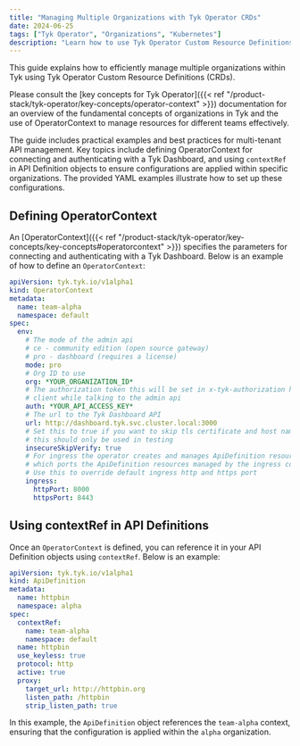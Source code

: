 ```yaml
---
title: "Managing Multiple Organizations with Tyk Operator CRDs"
date: 2024-06-25
tags: ["Tyk Operator", "Organizations", "Kubernetes"]
description: "Learn how to use Tyk Operator Custom Resource Definitions (CRDs) to manage multiple organizations within Tyk. This guide explains how to leverage OperatorContext to efficiently manage resources for different teams. Examples and best practices are included for effective multi-tenant API management."
---
```


This guide explains how to efficiently manage multiple organizations within Tyk using Tyk Operator Custom Resource Definitions (CRDs).

Please consult the [key concepts for Tyk Operator]({{< ref "/product-stack/tyk-operator/key-concepts/operator-context" >}}) documentation for an overview of the fundamental concepts of organizations in Tyk and the use of OperatorContext to manage resources for different teams effectively.

The guide includes practical examples and best practices for multi-tenant API management. Key topics include defining OperatorContext for connecting and authenticating with a Tyk Dashboard, and using `contextRef` in API Definition objects to ensure configurations are applied within specific organizations. The provided YAML examples illustrate how to set up these configurations.

## Defining OperatorContext

An [OperatorContext]({{< ref "/product-stack/tyk-operator/key-concepts/key-concepts#operatorcontext" >}}) specifies the parameters for connecting and authenticating with a Tyk Dashboard. Below is an example of how to define an `OperatorContext`:

```yaml
apiVersion: tyk.tyk.io/v1alpha1
kind: OperatorContext
metadata:
  name: team-alpha
  namespace: default
spec:
  env:
    # The mode of the admin api
    # ce - community edition (open source gateway)
    # pro - dashboard (requires a license)
    mode: pro
    # Org ID to use
    org: *YOUR_ORGANIZATION_ID*
    # The authorization token this will be set in x-tyk-authorization header on the
    # client while talking to the admin api
    auth: *YOUR_API_ACCESS_KEY*
    # The url to the Tyk Dashboard API
    url: http://dashboard.tyk.svc.cluster.local:3000
    # Set this to true if you want to skip tls certificate and host name verification
    # this should only be used in testing
    insecureSkipVerify: true
    # For ingress the operator creates and manages ApiDefinition resources, use this to configure
    # which ports the ApiDefinition resources managed by the ingress controller binds to.
    # Use this to override default ingress http and https port
    ingress:
      httpPort: 8000
      httpsPort: 8443
```

## Using contextRef in API Definitions

Once an `OperatorContext` is defined, you can reference it in your API Definition objects using `contextRef`. Below is an example:

```yaml
apiVersion: tyk.tyk.io/v1alpha1
kind: ApiDefinition
metadata:
  name: httpbin
  namespace: alpha
spec:
  contextRef:
    name: team-alpha
    namespace: default
  name: httpbin
  use_keyless: true
  protocol: http
  active: true
  proxy:
    target_url: http://httpbin.org
    listen_path: /httpbin
    strip_listen_path: true
```

In this example, the `ApiDefinition` object references the `team-alpha` context, ensuring that the configuration is applied within the `alpha` organization.